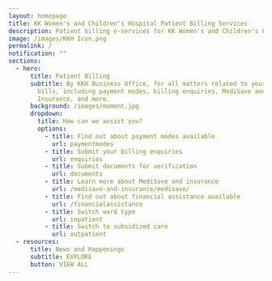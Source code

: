 ```yaml
---
layout: homepage
title: KK Women's and Children's Hospital Patient Billing Services
description: Patient billing e-services for KK Women's and Children's Hospital, Singapore
image: /images/KKH Icon.png
permalink: /
notification: ""
sections:
  - hero:
      title: Patient Billing
      subtitle: By KKH Business Office, for all matters related to your hospital
        bills, including payment modes, billing enquiries, MediSave and
        Insurance, and more.
      background: /images/moment.jpg
      dropdown:
        title: How can we assist you?
        options:
          - title: Find out about payment modes available
            url: paymentmodes
          - title: Submit your billing enquiries
            url: enquiries
          - title: Submit documents for verification
            url: documents
          - title: Learn more about MediSave and insurance
            url: /medisave-and-insurance/medisave/
          - title: Find out about financial assistance available
            url: /financialassistance
          - title: Switch ward type
            url: inpatient
          - title: Switch to subsidized care
            url: outpatient
  - resources:
      title: News and Happenings
      subtitle: EXPLORE
      button: VIEW ALL
---
```

